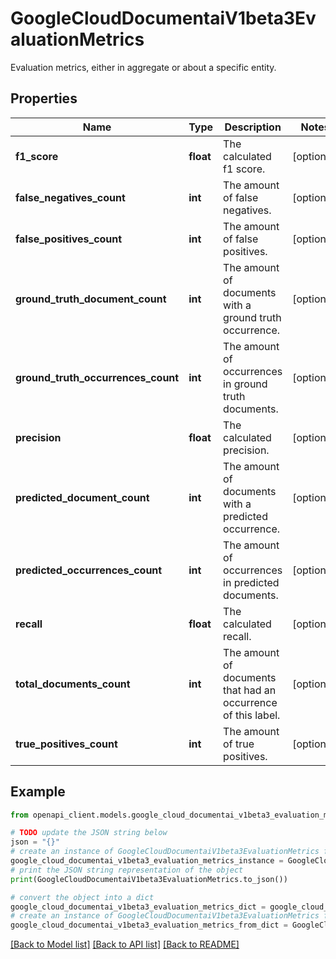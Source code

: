 # GoogleCloudDocumentaiV1beta3EvaluationMetrics

Evaluation metrics, either in aggregate or about a specific entity.

## Properties

Name | Type | Description | Notes
------------ | ------------- | ------------- | -------------
**f1_score** | **float** | The calculated f1 score. | [optional] 
**false_negatives_count** | **int** | The amount of false negatives. | [optional] 
**false_positives_count** | **int** | The amount of false positives. | [optional] 
**ground_truth_document_count** | **int** | The amount of documents with a ground truth occurrence. | [optional] 
**ground_truth_occurrences_count** | **int** | The amount of occurrences in ground truth documents. | [optional] 
**precision** | **float** | The calculated precision. | [optional] 
**predicted_document_count** | **int** | The amount of documents with a predicted occurrence. | [optional] 
**predicted_occurrences_count** | **int** | The amount of occurrences in predicted documents. | [optional] 
**recall** | **float** | The calculated recall. | [optional] 
**total_documents_count** | **int** | The amount of documents that had an occurrence of this label. | [optional] 
**true_positives_count** | **int** | The amount of true positives. | [optional] 

## Example

```python
from openapi_client.models.google_cloud_documentai_v1beta3_evaluation_metrics import GoogleCloudDocumentaiV1beta3EvaluationMetrics

# TODO update the JSON string below
json = "{}"
# create an instance of GoogleCloudDocumentaiV1beta3EvaluationMetrics from a JSON string
google_cloud_documentai_v1beta3_evaluation_metrics_instance = GoogleCloudDocumentaiV1beta3EvaluationMetrics.from_json(json)
# print the JSON string representation of the object
print(GoogleCloudDocumentaiV1beta3EvaluationMetrics.to_json())

# convert the object into a dict
google_cloud_documentai_v1beta3_evaluation_metrics_dict = google_cloud_documentai_v1beta3_evaluation_metrics_instance.to_dict()
# create an instance of GoogleCloudDocumentaiV1beta3EvaluationMetrics from a dict
google_cloud_documentai_v1beta3_evaluation_metrics_from_dict = GoogleCloudDocumentaiV1beta3EvaluationMetrics.from_dict(google_cloud_documentai_v1beta3_evaluation_metrics_dict)
```
[[Back to Model list]](../README.md#documentation-for-models) [[Back to API list]](../README.md#documentation-for-api-endpoints) [[Back to README]](../README.md)


